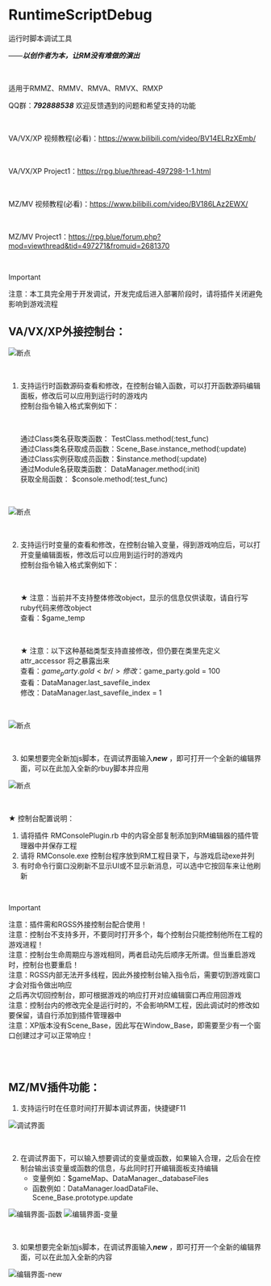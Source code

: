 # RuntimeScriptDebug

运行时脚本调试工具

——***以创作者为本，让RM没有难做的演出***

<br/>

适用于RMMZ、RMMV、RMVA、RMVX、RMXP

QQ群：***792888538***   欢迎反馈遇到的问题和希望支持的功能

<br/>

VA/VX/XP 视频教程(必看)：https://www.bilibili.com/video/BV14ELRzXEmb/

<br/>

VA/VX/XP Project1：https://rpg.blue/thread-497298-1-1.html

<br/>

MZ/MV 视频教程(必看)：https://www.bilibili.com/video/BV186LAz2EWX/

<br/>

MZ/MV Project1：https://rpg.blue/forum.php?mod=viewthread&tid=497271&fromuid=2681370

<br/>

> [!IMPORTANT] 
> 注意：本工具完全用于开发调试，开发完成后进入部署阶段时，请将插件关闭避免影响到游戏流程

## VA/VX/XP外接控制台：

![断点](https://github.com/cafel176/RuntimeScriptDebug/blob/main/pic1_2.png?raw=true '调试界面')

<br/>

1. 支持运行时函数源码查看和修改，在控制台输入函数，可以打开函数源码编辑面板，修改后可以应用到运行时的游戏内<br/>
    控制台指令输入格式案例如下：
    
	<br/>

    通过Class类名获取类函数：   TestClass.method(:test_func)<br/>
    通过Class类名获取成员函数：Scene_Base.instance_method(:update)<br/>
    通过Class实例获取成员函数：$instance.method(:update)<br/>
    通过Module名获取类函数：   DataManager.method(:init)<br/>
    获取全局函数：             		 $console.method(:test_func)

<br/>

![断点](https://github.com/cafel176/RuntimeScriptDebug/blob/main/pic2_2.png?raw=true '编辑界面-函数')

<br/>

2. 支持运行时变量的查看和修改，在控制台输入变量，得到游戏响应后，可以打开变量编辑面板，修改后可以应用到运行时的游戏内<br/>
    控制台指令输入格式案例如下：
   
   <br/>
   
    ★ 注意：当前并不支持整体修改object，显示的信息仅供读取，请自行写ruby代码来修改object    <br/>
    查看：$game_temp
    
    <br/>
    
    ★ 注意：以下这种基础类型支持直接修改，但仍要在类里先定义 attr_accessor 将之暴露出来<br/>
    查看：$game_party.gold<br/>
    修改：$game_party.gold = 100<br/>
    查看：DataManager.last_savefile_index<br/>
    修改：DataManager.last_savefile_index = 1

<br/>

![断点](https://github.com/cafel176/RuntimeScriptDebug/blob/main/pic3_2.png?raw=true '编辑界面-变量')

<br/>

3. 如果想要完全新加js脚本，在调试界面输入***new*** ，即可打开一个全新的编辑界面，可以在此加入全新的rbuy脚本并应用

![断点](https://github.com/cafel176/RuntimeScriptDebug/blob/main/pic4_2.png?raw=true '编辑界面-new')

<br/>

 ★ 控制台配置说明：<br/>
 1. 请将插件 RMConsolePlugin.rb 中的内容全部复制添加到RM编辑器的插件管理器中并保存工程<br/>
 2. 请将 RMConsole.exe 控制台程序放到RM工程目录下，与游戏启动exe并列<br/>
 3. 有时命令行窗口没刷新不显示UI或不显示新消息，可以选中它按回车来让他刷新

<br/>

> [!IMPORTANT] 
>  注意：插件需和RGSS外接控制台配合使用！<br/>
> 注意：控制台不支持多开，不要同时打开多个，每个控制台只能控制他所在工程的游戏进程！<br/>
> 注意：控制台生命周期应与游戏相同，两者启动先后顺序无所谓。但当重启游戏时，控制台也要重启！<br/>
> 注意：RGSS内部无法开多线程，因此外接控制台输入指令后，需要切到游戏窗口才会对指令做出响应<br/>
          之后再次切回控制台，即可根据游戏的响应打开对应编辑窗口再应用回游戏<br/>
> 注意：控制台内的修改完全是运行时的，不会影响RM工程，因此调试时的修改如要保留，请自行添加到插件管理器中<br/>
> 注意：XP版本没有Scene_Base，因此写在Window_Base，即需要至少有一个窗口创建过才可以正常响应！

<br/>
<br/>

## MZ/MV插件功能：

1. 支持运行时在任意时间打开脚本调试界面，快捷键F11

![调试界面](https://github.com/cafel176/RuntimeScriptDebug/blob/main/pic1.png?raw=true '调试界面')

<br/>

2. 在调试界面下，可以输入想要调试的变量或函数，如果输入合理，之后会在控制台输出该变量或函数的信息，与此同时打开编辑面板支持编辑
   * 变量例如：$gameMap、DataManager._databaseFiles
   * 函数例如：DataManager.loadDataFile、Scene_Base.prototype.update
   
![编辑界面-函数](https://github.com/cafel176/RuntimeScriptDebug/blob/main/pic2.png?raw=true '编辑界面-函数')
![编辑界面-变量](https://github.com/cafel176/RuntimeScriptDebug/blob/main/pic3.png?raw=true '编辑界面-变量')

<br/>

3. 如果想要完全新加js脚本，在调试界面输入***new*** ，即可打开一个全新的编辑界面，可以在此加入全新的内容

![编辑界面-new](https://github.com/cafel176/RuntimeScriptDebug/blob/main/pic4.png?raw=true '编辑界面-new')

<br/>